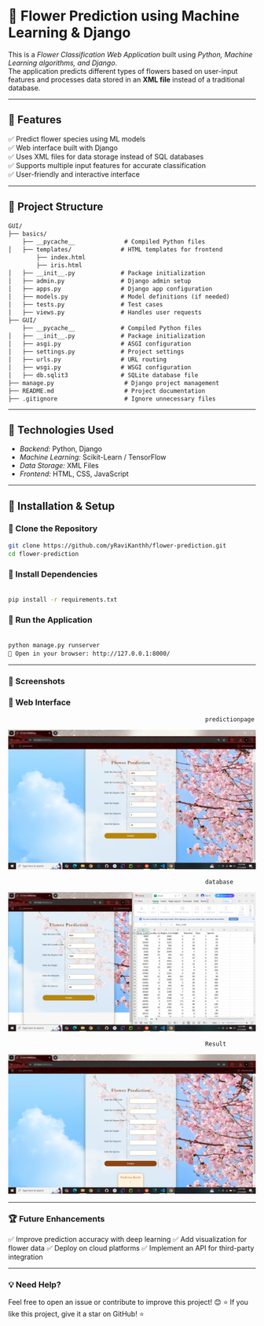 # 🌸 Flower Prediction using Machine Learning & Django  

This is a *Flower Classification Web Application* built using *Python, Machine Learning algorithms, and Django*.  
The application predicts different types of flowers based on user-input features and processes data stored in an **XML file** instead of a traditional database.

---

## 📌 Features  

✅ Predict flower species using ML models  
✅ Web interface built with Django  
✅ Uses XML files for data storage instead of SQL databases  
✅ Supports multiple input features for accurate classification  
✅ User-friendly and interactive interface  

---

## 📂 Project Structure  
```
GUI/
├── basics/
    ├── __pycache__              # Compiled Python files
│   ├── templates/              # HTML templates for frontend
        ├── index.html
        ├── iris.html
│   ├── __init__.py             # Package initialization
│   ├── admin.py                # Django admin setup
│   ├── apps.py                 # Django app configuration
│   ├── models.py               # Model definitions (if needed)
│   ├── tests.py                # Test cases
│   ├── views.py                # Handles user requests
├── GUI/
    ├── __pycache__             # Compiled Python files
│   ├── __init__.py             # Package initialization
│   ├── asgi.py                 # ASGI configuration
│   ├── settings.py             # Project settings
│   ├── urls.py                 # URL routing
│   ├── wsgi.py                 # WSGI configuration
│   ├── db.sqlit3               # SQLite database file
├── manage.py                    # Django project management
├── README.md                    # Project documentation
├── .gitignore                   # Ignore unnecessary files
```
---

## 🎯 Technologies Used  

- *Backend:* Python, Django  
- *Machine Learning:* Scikit-Learn / TensorFlow  
- *Data Storage:* XML Files  
- *Frontend:* HTML, CSS, JavaScript  

---

## 🔧 Installation & Setup  

### 🔹 Clone the Repository  
```bash
git clone https://github.com/yRaviKanthh/flower-prediction.git
cd flower-prediction
```
### 🔹 Install Dependencies
```bash

pip install -r requirements.txt
```

### 🔹 Run the Application
```bash

python manage.py runserver
🔗 Open in your browser: http://127.0.0.1:8000/
```
---

### 📸 Screenshots

### 🔹 Web Interface

                                                            predictionpage

![predictionpage](https://raw.githubusercontent.com/yRaviKanthh/flower-prediction/9064e0eeb8de93178055f80343c3adb61b524118/flower-prediction/GUI/screenshots/predictionpage.png)

                                                            database

![database](https://raw.githubusercontent.com/yRaviKanthh/flower-prediction/9064e0eeb8de93178055f80343c3adb61b524118/flower-prediction/GUI/screenshots/db.png)

                                                            Result

![Result](https://raw.githubusercontent.com/yRaviKanthh/flower-prediction/9064e0eeb8de93178055f80343c3adb61b524118/flower-prediction/GUI/screenshots/result.png)

---



### 🏆 Future Enhancements

✅ Improve prediction accuracy with deep learning
✅ Add visualization for flower data
✅ Deploy on cloud platforms
✅ Implement an API for third-party integration

---

### 💡 Need Help?
Feel free to open an issue or contribute to improve this project! 😊
⭐ If you like this project, give it a star on GitHub! ⭐







